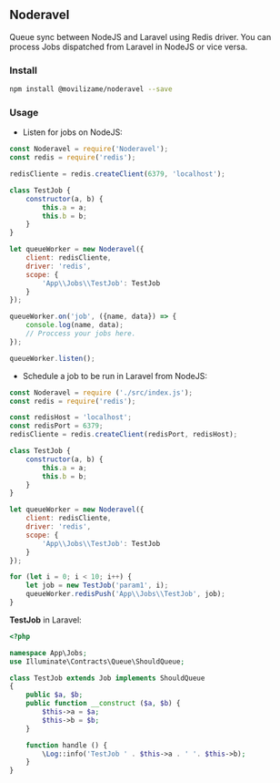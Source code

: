 ## Noderavel

Queue sync between NodeJS and Laravel using Redis driver. You can process Jobs dispatched from Laravel in NodeJS or vice versa. 

### Install

```bash
npm install @movilizame/noderavel --save
```

### Usage

* Listen for jobs on NodeJS:

```javascript
const Noderavel = require('Noderavel');
const redis = require('redis');

redisCliente = redis.createClient(6379, 'localhost'); 

class TestJob {
    constructor(a, b) {
        this.a = a;
        this.b = b;
    }
}

let queueWorker = new Noderavel({
    client: redisCliente,
    driver: 'redis',
    scope: {
        'App\\Jobs\\TestJob': TestJob
    }
});

queueWorker.on('job', ({name, data}) => {
    console.log(name, data);
    // Proccess your jobs here.
});

queueWorker.listen();
```


* Schedule a job to be run in Laravel from NodeJS:

```javascript
const Noderavel = require ('./src/index.js');
const redis = require('redis');

const redisHost = 'localhost';
const redisPort = 6379;
redisCliente = redis.createClient(redisPort, redisHost); 

class TestJob {
    constructor(a, b) {
        this.a = a;
        this.b = b;
    }
}

let queueWorker = new Noderavel({
    client: redisCliente,
    driver: 'redis',
    scope: {
        'App\\Jobs\\TestJob': TestJob
    }
}); 

for (let i = 0; i < 10; i++) {
    let job = new TestJob('param1', i);
    queueWorker.redisPush('App\\Jobs\\TestJob', job);
}
```

__TestJob__ in Laravel: 

```php
<?php

namespace App\Jobs; 
use Illuminate\Contracts\Queue\ShouldQueue;

class TestJob extends Job implements ShouldQueue
{
    public $a, $b;
    public function __construct ($a, $b) {
        $this->a = $a;
        $this->b = $b;
    }

    function handle () {
        \Log::info('TestJob ' . $this->a . ' '. $this->b);
    }
}

```
